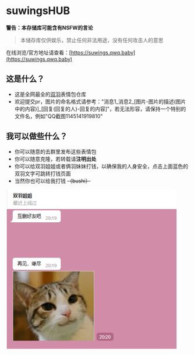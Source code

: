 # suwingsHUB  
**警告：本存储库可能含有NSFW的言论**
> 本储存库仅供娱乐，禁止任何非法用途，没有任何攻击人的意思  
> 
在线浏览/官方地址请查看：[https://suwings.qwq.baby](https://suwings.qwq.baby)  

## 这是什么？  

- 这是全网最全的[双羽](https://afdian.net/a/mcsmanager)表情包仓库  
- 欢迎提交pr，图片的命名格式请参考："消息1_消息2_[图片-图片的描述(图片中的内容)]_[回复(回复的人)-回复的内容]"，若无法形容，请保持一个特别的文件名，例如"QQ截图1145141919810"  

## 我可以做些什么？  
- 你可以随意的去群里发布这些表情包  
- 你可以随意克隆，若转载请**注明出处**
- 你可以给双羽姐姐或者俩羽妹妹打钱，以确保我的人身安全，点击上面蓝色的双羽文字可跳转打钱页面
- 当然你也可以给我打钱 ~~（bushi）~~


![ICU](./%E4%BA%92%E5%88%A0%E5%A5%BD%E5%8F%8B%E5%90%A7_%E5%86%8D%E8%A7%81%EF%BC%8C%E7%BC%98%E5%B0%BD_%5B%E5%9B%BE%E7%89%87-%E7%8C%AB%5D.png)  